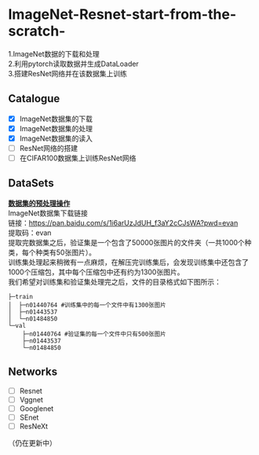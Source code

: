 # ImageNet-Resnet-start-from-the-scratch-
1.ImageNet数据的下载和处理  
2.利用pytorch读取数据并生成DataLoader  
3.搭建ResNet网络并在该数据集上训练  

## Catalogue
- [x] ImageNet数据集的下载
- [x] ImageNet数据集的处理
- [X] ImageNet数据集的读入
- [ ] ResNet网络的搭建
- [ ] 在CIFAR100数据集上训练ResNet网络

## DataSets
**[数据集的预处理操作](https://github.com/Evanwu1125/ImageNet-Resnet-start-from-the-scratch-/tree/main/Datasets)**  
ImageNet数据集下载链接  
链接：https://pan.baidu.com/s/1i6arUzJdUH_f3aY2cCJsWA?pwd=evan  
提取码：evan  
提取完数据集之后，验证集是一个包含了50000张图片的文件夹（一共1000个种类，每个种类有50张图片）。  
训练集处理起来稍微有一点麻烦，在解压完训练集后，会发现训练集中还包含了1000个压缩包，其中每个压缩包中还有约为1300张图片。  
我们希望对训练集和验证集处理完之后，文件的目录格式如下图所示：  
```tree
├─train
│  ├─n01440764 #训练集中的每一个文件中有1300张图片
│  ├─n01443537
│  └─n01484850	
└─val
    ├─n01440764 #验证集的每一个文件中只有500张图片
    ├─n01443537
    └─n01484850
```
## Networks
- [ ] Resnet
- [ ] Vggnet
- [ ] Googlenet
- [ ] SEnet
- [ ] ResNeXt

（仍在更新中）

